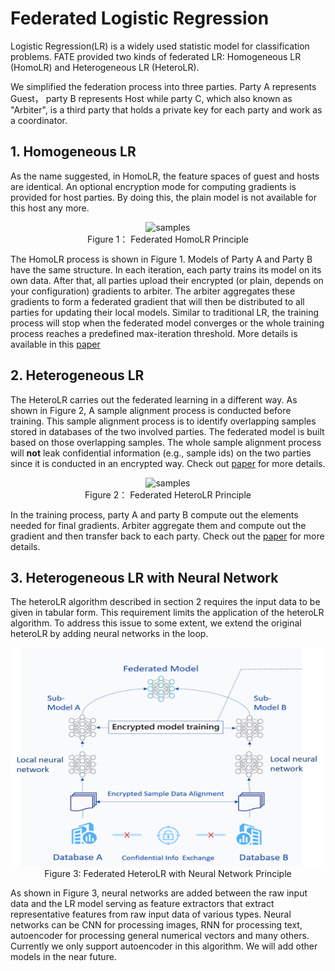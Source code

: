 # Federated Logistic Regression

Logistic Regression(LR) is a widely used statistic model for classification problems. FATE provided two kinds of federated LR: Homogeneous LR (HomoLR) and Heterogeneous LR (HeteroLR). 

We simplified the federation process into three parties. Party A represents Guest， party B represents Host while party C, which also known as "Arbiter", is a third party that holds a private key for each party and work as a coordinator. 
 
## 1. Homogeneous LR 

As the name suggested, in HomoLR, the feature spaces of guest and hosts are identical. An optional encryption mode for computing gradients is provided for host parties. By doing this, the plain model is not available for this host any more. 

<div style="text-align:center", align=center>
<img src="./images/HomoLR.png" alt="samples" width="500" height="250" /><br/>
Figure 1： Federated HomoLR Principle</div> 

The HomoLR process is shown in Figure 1. Models of Party A and Party B have the same structure.
In each iteration, each party trains its model on its own data. After that, all parties upload their encrypted (or plain, depends on your configuration) gradients to arbiter. The arbiter aggregates these gradients to form a federated gradient that will then be distributed to all parties for updating their local models. Similar to traditional LR, the training process will stop when the federated model converges or the whole training process reaches a predefined max-iteration threshold. More details is available in this [paper](https://dl.acm.org/citation.cfm?id=3133982)

## 2. Heterogeneous LR 

The HeteroLR carries out the federated learning in a different way. As shown in Figure 2, A sample alignment process is conducted before training. This sample alignment process is to identify overlapping samples stored in databases of the two involved parties. The federated model is built based on those overlapping samples. The whole sample alignment process will **not** leak confidential information (e.g., sample ids) on the two parties since it is conducted in an encrypted way. Check out [paper](https://arxiv.org/abs/1711.10677) for more details. 

 <div style="text-align:center", align=center>
<img src="./images/HeteroLR.png" alt="samples" width="500" height="300" /><br/>
Figure 2： Federated HeteroLR Principle
</div>

In the training process, party A and party B compute out the elements needed for final gradients. Arbiter aggregate them and compute
out the gradient and then transfer back to each party. Check out the [paper](https://arxiv.org/abs/1711.10677) for more details.

## 3. Heterogeneous LR with Neural Network

The heteroLR algorithm described in section 2 requires the input data to be given in tabular form. This requirement limits the application of the heteroLR algorithm. To address this issue to some extent, we extend the original heteroLR by adding neural networks in the loop. 

<div style="text-align:center", align=center>
<img src="./images/HeteroLR-NN.png" alt="architecture" width="550" height="350" />
<br/>
Figure 3: Federated HeteroLR with Neural Network Principle </div>

As shown in Figure 3, neural networks are added between the raw input data and the LR model serving as feature extractors that extract representative features from raw input data of various types. Neural networks can be CNN for processing images, RNN for processing text, autoencoder for processing general numerical vectors and many others. Currently we only support autoencoder in this algorithm. We will add other models in the near future.


